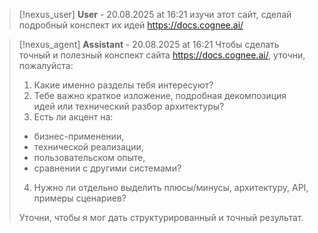 >[!nexus_user] **User** - 20.08.2025 at 16:21
> изучи этот сайт, сделай подробный конспект их идей https://docs.cognee.ai/
<!-- UID: 34becb75-2a80-473d-8d8a-dcd3b20d4bdb -->




>[!nexus_agent] **Assistant** - 20.08.2025 at 16:21
> Чтобы сделать точный и полезный конспект сайта https://docs.cognee.ai/, уточни, пожалуйста:
> 
> 1. Какие именно разделы тебя интересуют?
> 2. Тебе важно краткое изложение, подробная декомпозиция идей или технический разбор архитектуры?
> 3. Есть ли акцент на:
>  - бизнес-применении,
>  - технической реализации,
>  - пользовательском опыте,
>  - сравнении с другими системами?
> 4. Нужно ли отдельно выделить плюсы/минусы, архитектуру, API, примеры сценариев?
> 
> Уточни, чтобы я мог дать структурированный и точный результат.
<!-- UID: f045db59-8c42-4549-be5b-bdab1f43dd06 -->